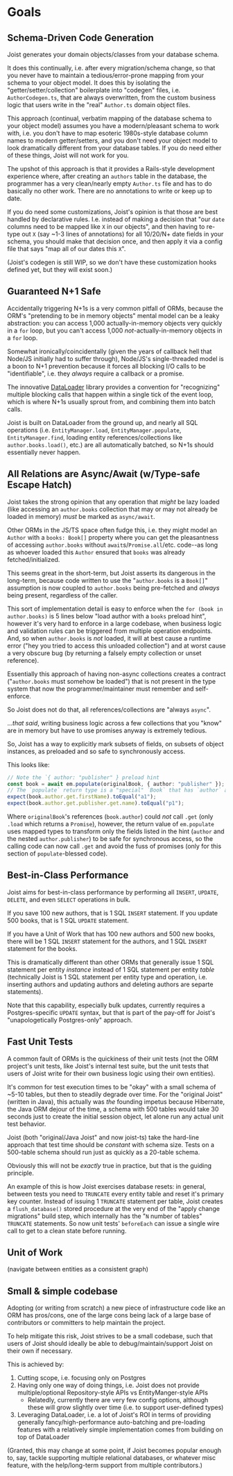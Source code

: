 # Goals

## Schema-Driven Code Generation

Joist generates your domain objects/classes from your database schema.

It does this continually, i.e. after every migration/schema change, so that you never have to maintain a tedious/error-prone mapping from your schema to your object model. It does this by isolating the "getter/setter/collection" boilerplate into "codegen" files, i.e. `AuthorCodegen.ts`, that are always overwritten, from the custom business logic that users write in the "real" `Author.ts` domain object files.

This approach (continual, verbatim mapping of the database schema to your object model) assumes you have a modern/pleasant schema to work with, i.e. you don't have to map esoteric 1980s-style database column names to modern getter/setters, and you don't need your object model to look dramatically different from your database tables. If you do need either of these things, Joist will not work for you.

The upshot of this approach is that it provides a Rails-style development experience where, after creating an `authors` table in the database, the programmer has a very clean/nearly empty `Author.ts` file and has to do basically no other work. There are no annotations to write or keep up to date.

If you do need some customizations, Joist's opinion is that those are best handled by declarative rules. I.e. instead of making a decision that "our `date` columns need to be mapped like `X` in our objects", and then having to re-type out `X` (say ~1-3 lines of annotations) for all 10/20/N+ date fields in your schema, you should make that decision once, and then apply it via a config file that says "map all of our dates this `X`".

(Joist's codegen is still WIP, so we don't have these customization hooks defined yet, but they will exist soon.)

## Guaranteed N+1 Safe

Accidentally triggering N+1s is a very common pitfall of ORMs, because the ORM's "pretending to be in memory objects" mental model can be a leaky abstraction: you can access 1,000 actually-in-memory objects very quickly in a `for` loop, but you can't access 1,000 _not_-actually-in-memory objects in a `for` loop.

Somewhat ironically/coincidentally (given the years of callback hell that Node/JS initially had to suffer through), Node/JS's single-threaded model is a boon to N+1 prevention because it forces all blocking I/O calls to be "identifiable", i.e. they _always_ require a callback or a promise.

The innovative [DataLoader](https://github.com/graphql/dataloader) library provides a convention for "recognizing" multiple blocking calls that happen within a single tick of the event loop, which is where N+1s usually sprout from, and combining them into batch calls.

Joist is built on DataLoader from the ground up, and nearly all SQL operations (i.e. `EntityManager.load`, `EntityManager.populate`, `EntityManager.find`, loading entity references/collections like `author.books.load()`, etc.) are all automatically batched, so N+1s should essentially never happen.

## All Relations are Async/Await (w/Type-safe Escape Hatch)

Joist takes the strong opinion that any operation that _might_ be lazy loaded (like accessing an `author.books` collection that may or may not already be loaded in memory) _must_ be marked as `async/await`.

Other ORMs in the JS/TS space often fudge this, i.e. they might model an `Author` with a `books: Book[]` property where you can get the pleasantness of accessing `author.books` without `await`s/`Promise.all`/etc. code--as long as whoever loaded this `Author` ensured that `books` was already fetched/initialized.

This seems great in the short-term, but Joist asserts its dangerous in the long-term, because code written to use the "`author.books` is a `Book[]`" assumption is now coupled to `author.books` being pre-fetched and _always_ being present, regardless of the caller.

This sort of implementation detail is easy to enforce when the `for (book in author.books)` is 5 lines below "load author with a `books` preload hint", however it's very hard to enforce in a large codebase, when business logic and validation rules can be triggered from multiple operation endpoints. And, so when `author.books` is _not_ loaded, it will at best cause a runtime error ("hey you tried to access this unloaded collection") and at worst cause a very obscure bug (by returning a falsely empty collection or unset reference).

Essentially this approach of having non-async collections creates a contract ("`author.books` must somehow be loaded") that is not present in the type system that now the programmer/maintainer must remember and self-enforce.

So Joist does not do that, all references/collections are "always `async`".

..._that said_, writing business logic across a few collections that you "know" are in memory but have to use promises anyway is extremely tedious.

So, Joist has a way to explicitly mark subsets of fields, on subsets of object instances, as preloaded and so safe to synchronously access.

This looks like:

```typescript
// Note the `{ author: "publisher" } preload hint
const book = await em.populate(originalBook, { author: "publisher" });
// The `populate` return type is a "special" `Book` that has `author` and `publisher` marked as "get-safe"
expect(book.author.get.firstName).toEqual("a1");
expect(book.author.get.publisher.get.name).toEqual("p1");
```

Where `originalBook`'s references (`book.author`) could _not_ call `.get` (only `.load` which returns a `Promise`), however, the return value of `em.populate` uses mapped types to transform only the fields listed in the hint (`author` and the nested `author.publisher`) to be safe for synchronous access, so the calling code can now call `.get` and avoid the fuss of promises (only for this section of `populate`-blessed code).

## Best-in-Class Performance

Joist aims for best-in-class performance by performing all `INSERT`, `UPDATE`, `DELETE`, and even `SELECT` operations in bulk.

If you save 100 new authors, that is 1 SQL `INSERT` statement. If you update 500 books, that is 1 SQL `UPDATE` statement.

If you have a Unit of Work that has 100 new authors and 500 new books, there will be 1 SQL `INSERT` statement for the authors, and 1 SQL `INSERT` statement for the books.

This is dramatically different than other ORMs that generally issue 1 SQL statement per entity _instance_ instead of 1 SQL statement per entity _table_ (technically Joist is 1 SQL statement per entity type and operation, i.e. inserting authors and updating authors and deleting authors are separte statements).

Note that this capability, especially bulk updates, currently requires a Postgres-specific `UPDATE` syntax, but that is part of the pay-off for Joist's "unapologetically Postgres-only" approach.

## Fast Unit Tests

A common fault of ORMs is the quickiness of their unit tests (not the ORM project's unit tests, like Joist's internal test suite, but the unit tests that users of Joist write for their own business logic using their own entities).

It's common for test execution times to be "okay" with a small schema of ~5-10 tables, but then to steadily degrade over time. For the "original Joist" (written in Java), this actually was _the_ founding impetus because Hibernate, the Java ORM dejour of the time, a schema with 500 tables would take 30 seconds just to create the initial session object, let alone run any actual unit test behavior.

Joist (both "original/Java Joist" and now joist-ts) take the hard-line approach that test time should be _constant_ with schema size. Tests on a 500-table schema should run just as quickly as a 20-table schema.

Obviously this will not be _exactly_ true in practice, but that is the guiding principle.

An example of this is how Joist exercises database resets: in general, between tests you need to `TRUNCATE` every entity table and reset it's primary key counter. Instead of issuing 1 `TRUNCATE` statement per table, Joist creates a `flush_database()` stored procedure at the very end of the "apply change migrations" build step, which internally has the "`N` number of tables" `TRUNCATE` statements. So now unit tests' `beforeEach` can issue a single wire call to get to a clean state before running.

## Unit of Work

(navigate between entities as a consistent graph)

## Small & simple codebase

Adopting (or writing from scratch) a new piece of infrastructure code like an ORM has pros/cons, one of the large cons being lack of a large base of contributors or committers to help maintain the project.

To help mitigate this risk, Joist strives to be a small codebase, such that users of Joist should ideally be able to debug/maintain/support Joist on their own if necessary.

This is achieved by:

1. Cutting scope, i.e. focusing only on Postgres
2. Having only one way of doing things, i.e. Joist does not provide multiple/optional Repository-style APIs vs EntityManger-style APIs
   - Relatedly, currently there are very few config options, although these will grow slightly over time (i.e. to support user-defined types)
3. Leveraging DataLoader, i.e. a lot of Joist's ROI in terms of providing generally fancy/high-performance auto-batching and pre-loading features with a relatively simple implementation comes from building on top of DataLoader

(Granted, this may change at some point, if Joist becomes popular enough to, say, tackle supporting multiple relational databases, or whatever misc feature, with the help/long-term support from multiple contributors.)

